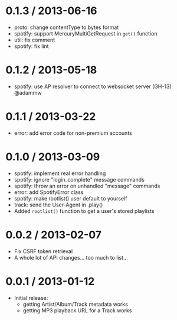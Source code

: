 0.1.3 / 2013-06-16
==================

 - proto: change contentType to bytes format
 - spotify: support MercuryMultiGetRequest in `get()` function
 - util: fix comment
 - spotify: fix lint

0.1.2 / 2013-05-18
==================

 - spotify: use AP resolver to connect to websocket server (GH-13) @adammw

0.1.1 / 2013-03-22
==================

 - error: add error code for non-premium accounts

0.1.0 / 2013-03-09
==================

 - spotify: implement real error handling
 - spotify: ignore "login_complete" message commands
 - spotify: throw an error on unhandled "message" commands
 - error: add SpotifyError class
 - spotify: make rootlist() user default to yourself
 - track: send the User-Agent in .play()
 - Added `rootlist()` function to get a user's stored playlists

0.0.2 / 2013-02-07
==================

 - Fix CSRF token retrieval
 - A whole lot of API changes... too much to list...

0.0.1 / 2013-01-12
==================

 - Initial release:
   - getting Artist/Album/Track metadata works
   - getting MP3 playback URL for a Track works
